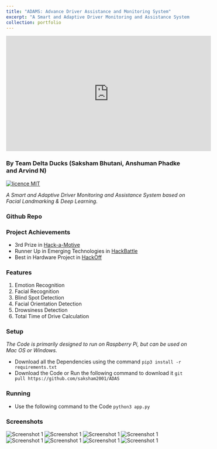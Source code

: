 ```yaml
---
title: "ADAMS: Advance Driver Assistance and Monitoring System"
excerpt: "A Smart and Adaptive Driver Monitoring and Assistance System based on Facial Landmarking & Deep Learning.<br/><br/><img src="https://sakshambhutani.xyz/images/ADAMS-img.jpegg">"
collection: portfolio
---
```


<iframe width="560" height="315" src="https://www.youtube.com/embed/GD053njx0fU" title="YouTube video player" frameborder="0" allow="accelerometer; autoplay; clipboard-write; encrypted-media; gyroscope; picture-in-picture" allowfullscreen></iframe>

### By Team Delta Ducks (Saksham Bhutani, Anshuman Phadke and Arvind N)
[![licence MIT](https://img.shields.io/github/license/saksham2001/TouchFree-v2)](https://github.com/saksham2001/TouchFree-v2/blob/master/LICENSE) 

*A Smart and Adaptive Driver Monitoring and Assistance System based on Facial Landmarking & Deep Learning.*

### Github Repo
<div class="github-card" data-github="saksham2001/ADAS" data-width="400" data-height="" data-theme="medium"></div>
<script src="//cdn.jsdelivr.net/github-cards/latest/widget.js"></script>

### Project Achievements
* 3rd Prize in [Hack-a-Motive](https://vit.ac.in/hackamotiVE/)
* Runner Up in Emerging Technologies in [HackBattle](https://hackbattle.ieeecsvit.com/)
* Best in Hardware Project in [HackOff](https://www.hackoff.tech/)


### Features

1. Emotion Recognition
2. Facial Recognition
3. Blind Spot Detection
4. Facial Orientation Detection
5. Drowsiness Detection
6. Total Time of Drive Calculation



### Setup

*The Code is primarily designed to run on Raspberry Pi, but can be used on Mac OS or Windows.*

* Download all the Dependencies using the command `pip3 install -r requirements.txt`
* Download the Code or Run the following command to download it `git pull https://github.com/saksham2001/ADAS`


### Running

* Use the following command to the Code `python3 app.py`

### Screenshots
![Screenshot 1](https://sakshambhutani.xyz/images/ADAMS/scr1.jpeg)
![Screenshot 1](https://sakshambhutani.xyz/images/ADAMS/scr2.jpeg)
![Screenshot 1](https://sakshambhutani.xyz/images/ADAMS/scr3.jpeg)
![Screenshot 1](https://sakshambhutani.xyz/images/ADAMS/scr4.jpeg)
![Screenshot 1](https://sakshambhutani.xyz/images/ADAMS/scr5.jpeg)
![Screenshot 1](https://sakshambhutani.xyz/images/ADAMS/scr6.jpeg)
![Screenshot 1](https://sakshambhutani.xyz/images/ADAMS/scr7.jpeg)
![Screenshot 1](https://sakshambhutani.xyz/images/ADAMS/scr8.jpeg)





